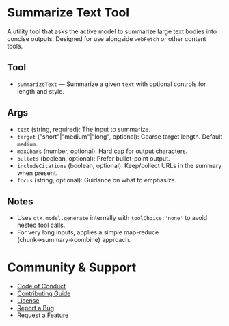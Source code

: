 # Summarize Text Tool

A utility tool that asks the active model to summarize large text bodies into concise outputs. Designed for use alongside `webFetch` or other content tools.

## Tool
- `summarizeText` — Summarize a given `text` with optional controls for length and style.

## Args
- `text` (string, required): The input to summarize.
- `target` ("short"|"medium"|"long", optional): Coarse target length. Default `medium`.
- `maxChars` (number, optional): Hard cap for output characters.
- `bullets` (boolean, optional): Prefer bullet-point output.
- `includeCitations` (boolean, optional): Keep/collect URLs in the summary when present.
- `focus` (string, optional): Guidance on what to emphasize.

## Notes
- Uses `ctx.model.generate` internally with `toolChoice:'none'` to avoid nested tool calls.
- For very long inputs, applies a simple map-reduce (chunk→summary→combine) approach.

# Community & Support
- [Code of Conduct](https://github.com/finger-gun/sisu/blob/main/CODE_OF_CONDUCT.md)
- [Contributing Guide](https://github.com/finger-gun/sisu/blob/main/CONTRIBUTING.md)
- [License](https://github.com/finger-gun/sisu/blob/main/LICENSE)
- [Report a Bug](https://github.com/finger-gun/sisu/issues/new?template=bug_report.md)
- [Request a Feature](https://github.com/finger-gun/sisu/issues/new?template=feature_request.md)
